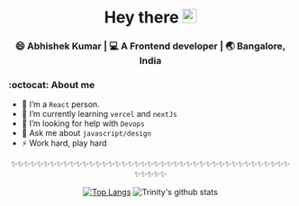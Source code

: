 <div align="center">
  <h1> Hey there <img src="https://media.giphy.com/media/hvRJCLFzcasrR4ia7z/giphy.gif" width="25px"></h1>
</div>

<div align="center">
<h3> 😄 Abhishek Kumar | 💻 A Frontend developer | 🌏 Bangalore, India </h3>
</div>

### :octocat: About me

- 🔭 I’m a `React` person.
- 🌱 I’m currently learning `vercel` and `nextJs`
- 🤔 I’m looking for help with `Devops`
- 💬 Ask me about `javascript/design`
- ⚡ Work hard, play hard

<div align="center">

✨✨✨✨✨✨✨✨✨✨✨✨✨✨✨✨✨✨✨✨✨✨✨✨✨✨✨✨✨✨✨✨✨✨✨✨✨✨✨✨✨✨✨✨✨✨✨✨

[![Top Langs](https://github-readme-stats.vercel.app/api/top-langs/?username=AbhiKumar98&layout=compact)](https://github.com/anuraghazra/github-readme-stats)
![Trinity's github stats](https://github-readme-stats.vercel.app/api/?username=AbhiKumar98&show_icons=true&title_color=1F75C8&icon_color=2AA410&text_color=043667&bg_color=ffffff)

</div>
